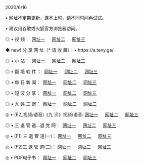 <p>2020/6/16
<p>• 网址不定期更新，连不上时，请不同时间再试试。
<p>• 建议用谷歌或火狐官方浏览器访问。
<p>◎ • 视 频： 
<a href="http://pxe.hdfmradio.com/" target="_blank">网址一</a> 　 
<a href="http://puy.hdfmradio.com/" target="_blank">网址二</a> 　 
<a href="http://psr.hdfmradio.com/b.html" target="_blank">网址三</a>
<p>◆ new! 分 享 网 址（* 请 收 藏）：• https://a.teny.ga/</p>

<p>◎ • 小 站：  
<a href="http://pxe.hdfmradio.com/f.html" target="_blank">网址一</a> 　 
<a href="http://puy.hdfmradio.com/h.html" target="_blank">网址二</a> 　 
<a href="http://psr.hdfmradio.com/k/" target="_blank">网址三</a></p>
<p>◎ • 翻 墙 软 件 ：  
<a href="http://pxe.hdfmradio.com/ff/" target="_blank">网址一</a> 　 
<a href="http://puy.hdfmradio.com/s/read/a1_nd.html" target="_blank">网址二</a> 　 
<a href="http://psr.hdfmradio.com/ff/index.html" target="_blank">网址三</a></p>
<p>◎ • 每 日 新 闻：  
<a href="http://pxe.hdfmradio.com/day/" target="_blank">网址一</a> 　 
<a href="http://puy.hdfmradio.com/day/" target="_blank">网址二</a> 　 
<a href="http://psr.hdfmradio.com/day/index.html" target="_blank">网址三</a></p>
<p>◎ • 短 波 分 享：  
<a href="http://pxe.hdfmradio.com/h/" target="_blank">网址一</a> 　 
<a href="http://psr.hdfmradio.com/h/" target="_blank">网址二</a> 　 
<a href="http://puy.hdfmradio.com/h/index.html" target="_blank">网址三</a></p>
<p>◎ • 九 评.三 退：  
<a href="http://pxe.hdfmradio.com/t/" target="_blank">网址一</a> 　 
<a href="http://puy.hdfmradio.com/v2/index.html" target="_blank">网址二</a> 　 
<a href="http://psr.hdfmradio.com/tt/index.html" target="_blank">网址三</a> 　</p>
<p>◎ • (E2_视频/语音)《九 评》视频/语音: 
<a href="http://puy.hdfmradio.com/7738.html" target="_blank">网址一</a> 　 
<a href="http://pxe.hdfmradio.com/7614.html" target="_blank">网址二</a> 　 
<a href="http://psr.hdfmradio.com/7633.html" target="_blank">网址三</a></p>
<p>◎ • 三 退 管 道...退 党 网：  
<a href="http://pxe.hdfmradio.com/go/td1.html" target="_blank">网址一</a> 　 
<a href="http://puy.hdfmradio.com/go/td2.html" target="_blank">网址二</a> 　 
<a href="http://psr.hdfmradio.com/go/td3.html" target="_blank">网址三</a></p>
<p>◎ • (F1) 三 退 管 道(一)： 
<a href="http://pxe.hdfmradio.com/dd/" target="_blank">网址一</a> 　 
<a href="http://puy.hdfmradio.com/s/read/a1_tdx.html" target="_blank">网址二</a> 　 
<a href="http://psr.hdfmradio.com/dd/" target="_blank">网址三</a></p>
<p>◎ • (F2)三 退 管 道(二)： 
<a href="http://puy.hdfmradio.com/d/" target="_blank">网址一</a> 　 
<a href="http://pxe.hdfmradio.com/d/index.html" target="_blank">网址二</a> 　 
<a href="http://psr.hdfmradio.com/d/" target="_blank">网址三</a></p>
<p>◎ • PDF电子书：  
<a href="http://pxe.hdfmradio.com/p/" target="_blank">网址一</a> 　 
<a href="http://puy.hdfmradio.com/p/index.html" target="_blank">网址二</a> 　 
<a href="http://psr.hdfmradio.com/p/" target="_blank">网址三</a></p>
